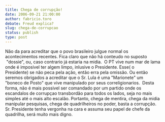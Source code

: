 ```yaml
---
title: Chega de corrupção! 
date: 2006-09-21 21:00:00
author: fabricio.toro
debate: Freud explica?
slug: chega-de-corrupcao
status: publish 
type: post
---
```


Não da para acreditar que o povo brasileiro julgue normal os acontecimentos recentes. Fica claro que não há conteudo no suposto  "dossie", ou, caso contrario já estaria na midia.  O PT vive num mar de lama onde é imposivel ter algem limpo, inlusive o Presidente. Esse( o Presidente) se não peca pela ação, então erra pela omissão. Ou então seremos obrigados a acreditar que o Sr. Lula é uma "Marionete" um "boneco de Posto" que vive manipulado por seus correligionarios.  Desta forma, não é mais possivel ser comandado por um partido onde os escandalos de corrupçao transbordão para todos os lados, seja no mais simples até o mais alto escalão. Portanto, chega de mentira, chega da midia manipular pesquisas, chega de quadrilheiros no poder, basta a corrupção.  Sr. Presidente tenha vergonha na cara e assuma seu papel de chefe da quadrilha, será muito mais digno.     


